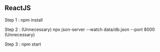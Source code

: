 ## ReactJS

Step 1 : npm install

Step 2 : (Unnecessary) npx json-server --watch data/db.json --port 8000 (Unnecessary)

Step 3 : npm start
